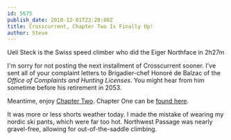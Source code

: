 ```yaml
---
id: 5675
publish_date: 2010-12-01T23:20:08Z
title: Crosscurrent, Chapter Two Is Finally Up!
author: Steve
---
```

Ueli Steck is the Swiss speed climber who did the Eiger Northface in 2h27m

I'm sorry for not posting the next installment of Crosscurrent sooner. I've sent all of your complaint letters to Brigadier-chef Honoré de Balzac of the _Office of Complaints and Hunting Licenses_. You might hear from him sometime before his retirement in 2053.

Meantime, enjoy [Chapter Two](http://www.flagstafffrenzy.org/2010/12/01/crosscurrent-chapter-two). Chapter One can be [found here](http://www.flagstafffrenzy.org/2010/11/14/crosscurrent-chapter-one).

It was more or less shorts weather today. I made the mistake of wearing my nordic ski pants, which were far too hot. Northwest Passage was nearly gravel-free, allowing for out-of-the-saddle climbing.